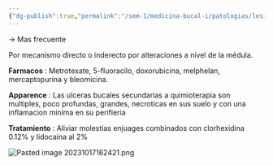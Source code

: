 ```yaml
---
{"dg-publish":true,"permalink":"/sem-1/medicina-bucal-i/patologias/lesiones/lesiones-por-agentes-quimicos/ulceraciones-orales-secundarias-a-la-quimioterapia/"}
---
```



→ Mas frecuente

Por mecanismo directo o inderecto por alteraciones a nivel de la médula.

**Farmacos** : Metrotexate, 5-fluoracilo, doxorubicina, melphelan, mercaptopurina y bleomicina.

**Apparence** : Las ulceras bucales secundarias a quimioterapia son multiples, poco profundas, grandes, necroticas en sus suelo y con una inflamacion minima en su perifieria

**Tratamiento** : Aliviar molestias enjuages combinados con clorhexidina 0.12% y lidocaina al 2%

![Pasted image 20231017162421.png](/img/user/Sem-1/Medicina%20Bucal%20I/Medias/Pasted%20image%2020231017162421.png)